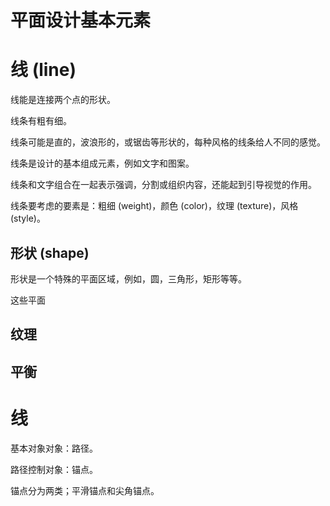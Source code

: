 # 平面设计基本元素

# 线 (line)

线能是连接两个点的形状。

线条有粗有细。

线条可能是直的，波浪形的，或锯齿等形状的，每种风格的线条给人不同的感觉。

线条是设计的基本组成元素，例如文字和图案。

线条和文字组合在一起表示强调，分割或组织内容，还能起到引导视觉的作用。

线条要考虑的要素是：粗细 (weight)，颜色 (color)，纹理 (texture)，风格 (style)。

## 形状 (shape)

形状是一个特殊的平面区域，例如，圆，三角形，矩形等等。

这些平面

## 纹理



## 平衡



# 线

基本对象对象：路径。

路径控制对象：锚点。

锚点分为两类；平滑锚点和尖角锚点。
